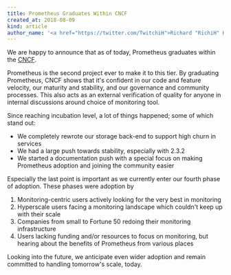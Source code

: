 ```yaml
---
title: Prometheus Graduates Within CNCF
created_at: 2018-08-09
kind: article
author_name: '<a href="https://twitter.com/TwitchiH">Richard "RichiH" Hartmann</a>'
---
```


We are happy to announce that as of today, Prometheus graduates within the [CNCF](https://www.cncf.io/).

Prometheus is the second project ever to make it to this tier.
By graduating Prometheus, CNCF shows that it's confident in our code and feature velocity, our maturity and stability, and our governance and community processes.
This also acts as an external verification of quality for anyone in internal discussions around choice of monitoring tool.

Since reaching incubation level, a lot of things happened; some of which stand out:

* We completely rewrote our storage back-end to support high churn in services
* We had a large push towards stability, especially with 2.3.2
* We started a documentation push with a special focus on making Prometheus adoption and joining the community easier

Especially the last point is important as we currently enter our fourth phase of adoption. These phases were adoption by

1. Monitoring-centric users actively looking for the very best in monitoring
2. Hyperscale users facing a monitoring landscape which couldn't keep up with their scale
3. Companies from small to Fortune 50 redoing their monitoring infrastructure
4. Users lacking funding and/or resources to focus on monitoring, but hearing about the benefits of Prometheus from various places

Looking into the future, we anticipate even wider adoption and remain committed to handling tomorrow's scale, today.
